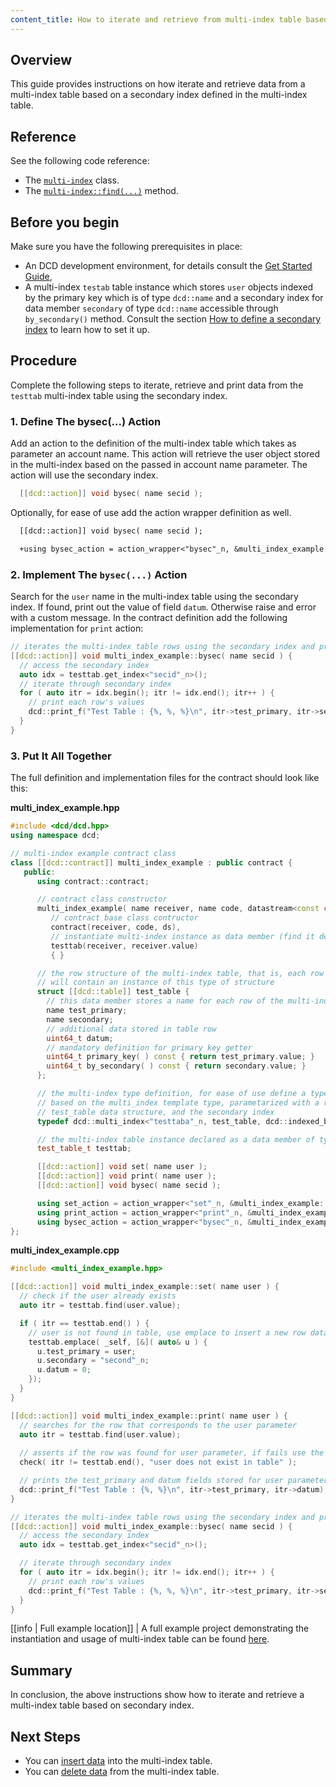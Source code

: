 ```yaml
---
content_title: How to iterate and retrieve from multi-index table based on secondary index
---
```


## Overview

This guide provides instructions on how iterate and retrieve data from a multi-index table based on a secondary index defined in the multi-index table.

## Reference

See the following code reference:

* The [`multi-index`](../../classdcd_1_1multi__index) class.
* The [`multi-index::find(...)`](../../group__multiindex#function-find) method.

## Before you begin

Make sure you have the following prerequisites in place:

* An DCD development environment, for details consult the [Get Started Guide](https://developers.dcd.io/welcome/latest/getting-started-guide/index),
* A multi-index `testab` table instance which stores `user` objects indexed by the primary key which is of type `dcd::name` and a secondary index for data member `secondary` of type `dcd::name` accessible through `by_secondary()` method. Consult the section [How to define a secondary index](./how-to-define-a-secondary-index) to learn how to set it up.

## Procedure

Complete the following steps to iterate, retrieve and print data from the `testtab` multi-index table using the secondary index.

### 1. Define The bysec(...) Action

Add an action to the definition of the multi-index table which takes as parameter an account name. This action will retrieve the user object stored in the multi-index based on the passed in account name parameter. The action will use the secondary index.

```cpp
  [[dcd::action]] void bysec( name secid );
```

Optionally, for ease of use add the action wrapper definition as well.

```diff
  [[dcd::action]] void bysec( name secid );

  +using bysec_action = action_wrapper<"bysec"_n, &multi_index_example::bysec>;
```

### 2. Implement The `bysec(...)` Action

Search for the `user` name in the multi-index table using the secondary index. If found, print out the value of field `datum`. Otherwise raise and error with a custom message. In the contract definition add the following implementation for `print` action:

```cpp
// iterates the multi-index table rows using the secondary index and prints the row's values
[[dcd::action]] void multi_index_example::bysec( name secid ) {
  // access the secondary index
  auto idx = testtab.get_index<"secid"_n>();
  // iterate through secondary index
  for ( auto itr = idx.begin(); itr != idx.end(); itr++ ) {
    // print each row's values
    dcd::print_f("Test Table : {%, %, %}\n", itr->test_primary, itr->secondary, itr->datum);
  }
}
```

### 3. Put It All Together

The full definition and implementation files for the contract should look like this:

__multi_index_example.hpp__

```cpp
#include <dcd/dcd.hpp>
using namespace dcd;

// multi-index example contract class
class [[dcd::contract]] multi_index_example : public contract {
   public:
      using contract::contract;

      // contract class constructor
      multi_index_example( name receiver, name code, datastream<const char*> ds ) :
         // contract base class contructor
         contract(receiver, code, ds),
         // instantiate multi-index instance as data member (find it defined below)
         testtab(receiver, receiver.value)
         { }

      // the row structure of the multi-index table, that is, each row of the table
      // will contain an instance of this type of structure
      struct [[dcd::table]] test_table {
        // this data member stores a name for each row of the multi-index table
        name test_primary;
        name secondary;
        // additional data stored in table row
        uint64_t datum;
        // mandatory definition for primary key getter
        uint64_t primary_key( ) const { return test_primary.value; }
        uint64_t by_secondary( ) const { return secondary.value; }
      };

      // the multi-index type definition, for ease of use define a type alias `test_table_t`, 
      // based on the multi_index template type, parametarized with a random name, the 
      // test_table data structure, and the secondary index
      typedef dcd::multi_index<"testtaba"_n, test_table, dcd::indexed_by<"secid"_n, dcd::const_mem_fun<test_table, uint64_t, &test_table::by_secondary>>> test_table_t;

      // the multi-index table instance declared as a data member of type test_table_t
      test_table_t testtab;

      [[dcd::action]] void set( name user );
      [[dcd::action]] void print( name user );
      [[dcd::action]] void bysec( name secid );

      using set_action = action_wrapper<"set"_n, &multi_index_example::set>;
      using print_action = action_wrapper<"print"_n, &multi_index_example::print>;
      using bysec_action = action_wrapper<"bysec"_n, &multi_index_example::bysec>;
};
```

__multi_index_example.cpp__

```cpp
#include <multi_index_example.hpp>

[[dcd::action]] void multi_index_example::set( name user ) {
  // check if the user already exists
  auto itr = testtab.find(user.value);

  if ( itr == testtab.end() ) {
    // user is not found in table, use emplace to insert a new row data structure in table
    testtab.emplace( _self, [&]( auto& u ) {
      u.test_primary = user;
      u.secondary = "second"_n;
      u.datum = 0;
    });
  }
}

[[dcd::action]] void multi_index_example::print( name user ) {
  // searches for the row that corresponds to the user parameter
  auto itr = testtab.find(user.value);
  
  // asserts if the row was found for user parameter, if fails use the given message
  check( itr != testtab.end(), "user does not exist in table" );

  // prints the test_primary and datum fields stored for user parameter
  dcd::print_f("Test Table : {%, %}\n", itr->test_primary, itr->datum);
}

// iterates the multi-index table rows using the secondary index and prints the row's values
[[dcd::action]] void multi_index_example::bysec( name secid ) {
  // access the secondary index
  auto idx = testtab.get_index<"secid"_n>();

  // iterate through secondary index
  for ( auto itr = idx.begin(); itr != idx.end(); itr++ ) {
    // print each row's values
    dcd::print_f("Test Table : {%, %, %}\n", itr->test_primary, itr->secondary, itr->datum);
  }
}
```

[[info | Full example location]]
| A full example project demonstrating the instantiation and usage of multi-index table can be found [here](https://github.com/DCD/dcd.cdt/tree/master/examples/multi_index_example).

## Summary

In conclusion, the above instructions show how to iterate and retrieve a multi-index table based on secondary index.

## Next Steps

* You can [insert data](./how-to-insert-data-into-a-multi-index-table) into the multi-index table.
* You can [delete data](./how-to-delete-data-from-a-multi-index-table) from the multi-index table.
